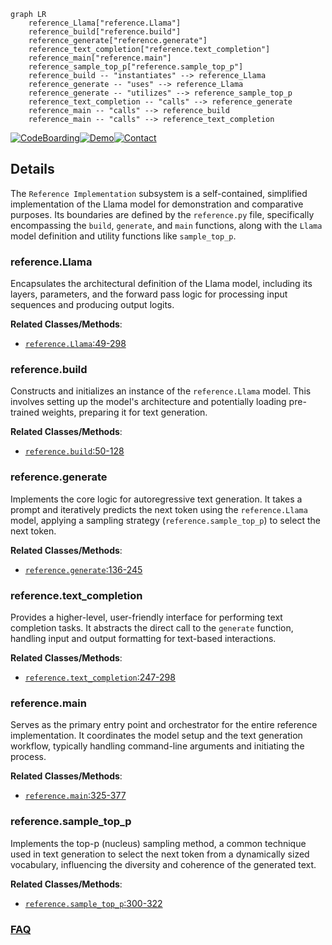 ```mermaid
graph LR
    reference_Llama["reference.Llama"]
    reference_build["reference.build"]
    reference_generate["reference.generate"]
    reference_text_completion["reference.text_completion"]
    reference_main["reference.main"]
    reference_sample_top_p["reference.sample_top_p"]
    reference_build -- "instantiates" --> reference_Llama
    reference_generate -- "uses" --> reference_Llama
    reference_generate -- "utilizes" --> reference_sample_top_p
    reference_text_completion -- "calls" --> reference_generate
    reference_main -- "calls" --> reference_build
    reference_main -- "calls" --> reference_text_completion
```

[![CodeBoarding](https://img.shields.io/badge/Generated%20by-CodeBoarding-9cf?style=flat-square)](https://github.com/CodeBoarding/GeneratedOnBoardings)[![Demo](https://img.shields.io/badge/Try%20our-Demo-blue?style=flat-square)](https://www.codeboarding.org/demo)[![Contact](https://img.shields.io/badge/Contact%20us%20-%20contact@codeboarding.org-lightgrey?style=flat-square)](mailto:contact@codeboarding.org)

## Details

The `Reference Implementation` subsystem is a self-contained, simplified implementation of the Llama model for demonstration and comparative purposes. Its boundaries are defined by the `reference.py` file, specifically encompassing the `build`, `generate`, and `main` functions, along with the `Llama` model definition and utility functions like `sample_top_p`.

### reference.Llama
Encapsulates the architectural definition of the Llama model, including its layers, parameters, and the forward pass logic for processing input sequences and producing output logits.


**Related Classes/Methods**:

- <a href="https://github.com/karpathy/nano-llama31/blob/master/reference.py#L49-L298" target="_blank" rel="noopener noreferrer">`reference.Llama`:49-298</a>


### reference.build
Constructs and initializes an instance of the `reference.Llama` model. This involves setting up the model's architecture and potentially loading pre-trained weights, preparing it for text generation.


**Related Classes/Methods**:

- <a href="https://github.com/karpathy/nano-llama31/blob/master/reference.py#L50-L128" target="_blank" rel="noopener noreferrer">`reference.build`:50-128</a>


### reference.generate
Implements the core logic for autoregressive text generation. It takes a prompt and iteratively predicts the next token using the `reference.Llama` model, applying a sampling strategy (`reference.sample_top_p`) to select the next token.


**Related Classes/Methods**:

- <a href="https://github.com/karpathy/nano-llama31/blob/master/reference.py#L136-L245" target="_blank" rel="noopener noreferrer">`reference.generate`:136-245</a>


### reference.text_completion
Provides a higher-level, user-friendly interface for performing text completion tasks. It abstracts the direct call to the `generate` function, handling input and output formatting for text-based interactions.


**Related Classes/Methods**:

- <a href="https://github.com/karpathy/nano-llama31/blob/master/reference.py#L247-L298" target="_blank" rel="noopener noreferrer">`reference.text_completion`:247-298</a>


### reference.main
Serves as the primary entry point and orchestrator for the entire reference implementation. It coordinates the model setup and the text generation workflow, typically handling command-line arguments and initiating the process.


**Related Classes/Methods**:

- <a href="https://github.com/karpathy/nano-llama31/blob/master/reference.py#L325-L377" target="_blank" rel="noopener noreferrer">`reference.main`:325-377</a>


### reference.sample_top_p
Implements the top-p (nucleus) sampling method, a common technique used in text generation to select the next token from a dynamically sized vocabulary, influencing the diversity and coherence of the generated text.


**Related Classes/Methods**:

- <a href="https://github.com/karpathy/nano-llama31/blob/master/reference.py#L300-L322" target="_blank" rel="noopener noreferrer">`reference.sample_top_p`:300-322</a>




### [FAQ](https://github.com/CodeBoarding/GeneratedOnBoardings/tree/main?tab=readme-ov-file#faq)